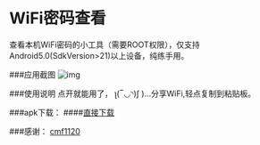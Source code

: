 # WiFi密码查看
查看本机WiFi密码的小工具（需要ROOT权限），仅支持Android5.0(SdkVersion>21)以上设备，纯练手用。

###应用截图
![img](http://ww4.sinaimg.cn/large/62cc645cgw1exzkrapryfj20u01hcjwf.jpg)

###使用说明
点开就能用了， ʅ(‾◡◝)ʃ )...分享WiFi,轻点复制到粘贴板。

###apk下载：
####[直接下载](http://pre.im/gankio11)

###感谢：
[cmf1120](https://github.com/cfm1120/seepwd)
